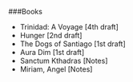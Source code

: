 ###Books

* Trinidad: A Voyage [4th draft]
* Hunger [2nd draft]
* The Dogs of Santiago [1st draft]
* Aura Dim [1st draft]
* Sanctum Kthadras [Notes]
* Miriam, Angel [Notes]